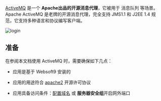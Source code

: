[ActiveMQ](https://activemq.apache.org/) 是一个 **Apache出品的开源消息代理**，它被用于 消息队列  等场景。Apache ActiveMQ 是老牌的开源消息代理，完全支持 JMS1.1 和 J2EE 1.4 规范，它支持多种语言和协议编写客户端。


![login](http://libs.websoft9.com/Websoft9/DocsPicture/zh/activemq/activemq-login-websoft9.png)


## 准备

在参阅本文档使用 ActiveMQ 时，需要确保如下几点：

- 应用是基于 Websoft9 安装的

- 应用的用途符合 [apache2](https://opensource.org/licenses/Apache-2.0) 开源许可协议

- 应用具备访问条件：[配置域名](./domain-set) 或 **服务器安全组**开启网外端口